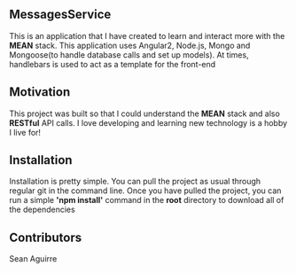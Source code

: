 ## MessagesService

This is an application that I have created to learn and interact more with the **MEAN** stack. This application uses Angular2, Node.js, Mongo and Mongoose(to handle database calls and set up models). At times, handlebars is used to act as a template for the front-end

## Motivation

This project was built so that I could understand the **MEAN** stack and also **RESTful** API calls. I love developing and learning new technology is a hobby I live for! 

## Installation

Installation is pretty simple. You can pull the project as usual through regular git in the command line. Once you have pulled the project, you can run a simple **'npm install'** command in the **root** directory to download all of the dependencies

## Contributors

Sean Aguirre